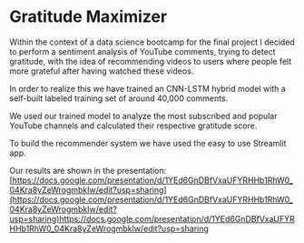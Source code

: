 # Gratitude Maximizer
Within the context of a data science bootcamp for the final project I decided to perform a sentiment analysis of YouTube comments, trying to detect gratitude, with the idea of recommending videos to users where people felt more grateful after having watched these videos.

In order to realize this we have trained an CNN-LSTM hybrid model with a self-built labeled training set of around 40,000 comments.

We used our trained model to analyze the most subscribed and popular YouTube channels and calculated their respective gratitude score.

To build the recommender system we have used the easy to use Streamlit app.

Our results are shown in the presentation:
[https://docs.google.com/presentation/d/1YEd6GnDBfVxaUFYRHHb1RhW0_04Kra8yZeWrogmbkIw/edit?usp=sharing](https://docs.google.com/presentation/d/1YEd6GnDBfVxaUFYRHHb1RhW0_04Kra8yZeWrogmbkIw/edit?usp=sharing)https://docs.google.com/presentation/d/1YEd6GnDBfVxaUFYRHHb1RhW0_04Kra8yZeWrogmbkIw/edit?usp=sharing
